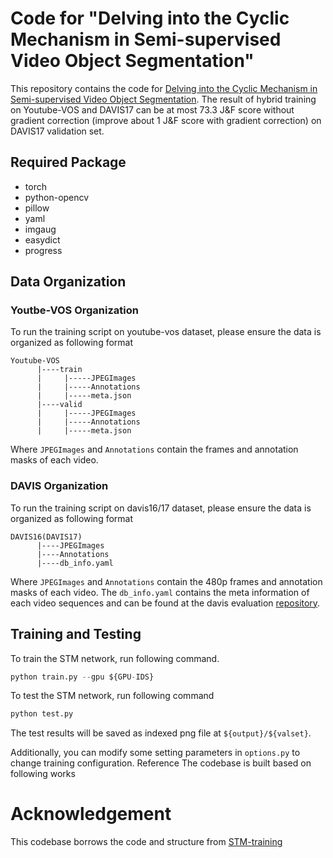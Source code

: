 # Code for "Delving into the Cyclic Mechanism in Semi-supervised Video Object Segmentation"

This repository contains the code for [Delving into the Cyclic Mechanism in Semi-supervised Video Object Segmentation](https://arxiv.org/abs/2010.12176). The result of hybrid training on Youtube-VOS and DAVIS17 can be at most 73.3 J&F score  without gradient correction (improve about 1 J&F score with gradient correction) on DAVIS17 validation set.

## Required Package
- torch
- python-opencv
- pillow
- yaml
- imgaug
- easydict
- progress

## Data Organization

### Youtbe-VOS Organization
To run the training script on youtube-vos dataset, please ensure the data is organized as following format
```
Youtube-VOS
      |----train
      |     |-----JPEGImages
      |     |-----Annotations
      |     |-----meta.json
      |----valid
      |     |-----JPEGImages
      |     |-----Annotations
      |     |-----meta.json 
```
Where `JPEGImages` and `Annotations` contain the frames and annotation masks of each video.

### DAVIS Organization

To run the training script on davis16/17 dataset, please ensure the data is organized as following format
```
DAVIS16(DAVIS17)
      |----JPEGImages
      |----Annotations
      |----db_info.yaml
```
Where `JPEGImages` and `Annotations` contain the 480p frames and annotation masks of each video. The `db_info.yaml` contains the meta information of each video sequences and can be found at the davis evaluation [repository](https://github.com/fperazzi/davis-2017/blob/master/data/db_info.yaml).

## Training and Testing
To train the STM network, run following command.
```python
python train.py --gpu ${GPU-IDS}
```
To test the STM network, run following command
```python
python test.py
```
The test results will be saved as indexed png file at `${output}/${valset}`.

Additionally, you can modify some setting parameters in `options.py` to change training configuration.
Reference
The codebase is built based on following works

# Acknowledgement
This codebase borrows the code and structure from [STM-training](https://github.com/lyxok1/STM-Training)